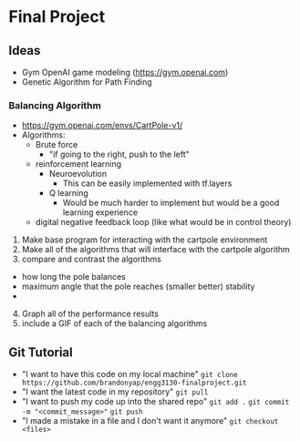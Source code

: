 # Final Project
## Ideas
- Gym OpenAI game modeling (https://gym.openai.com)
- Genetic Algorithm for Path Finding


### Balancing Algorithm
- https://gym.openai.com/envs/CartPole-v1/
- Algorithms: 
  - Brute force
    - "if going to the right, push to the left"
  - reinforcement learning
    - Neuroevolution
      - This can be easily implemented with tf.layers
    - Q learning
      - Would be much harder to implement but would be a good learning experience
  - digital negative feedback loop (like what would be in control theory)


1) Make base program for interacting with the cartpole environment
2) Make all of the algorithms that will interface with the cartpole algorithm
3) compare and contrast the algorithms
  - how long the pole balances
  - maximum angle that the pole reaches (smaller better) stability
  - 
4) Graph all of the performance results
5) include a GIF of each of the balancing algorithms

## Git Tutorial

- "I want to have this code on my local machine"
`git clone https://github.com/brandonyap/engg3130-finalproject.git`
- "I want the latest code in my repository"
`git pull`
- "I want to push my code up into the shared repo"
`git add .`
`git commit -m "<commit_message>"`
`git push`
- "I made a mistake in a file and I don't want it anymore"
`git checkout <files>`
